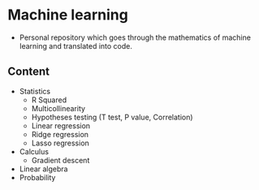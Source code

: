 # Machine learning
- Personal repository which goes through the mathematics of machine learning and translated into code.
## Content
* Statistics
  * R Squared
  * Multicollinearity
  * Hypotheses testing (T test, P value, Correlation)
  * Linear regression
  * Ridge regression
  * Lasso regression
* Calculus
  * Gradient descent
* Linear algebra
* Probability
